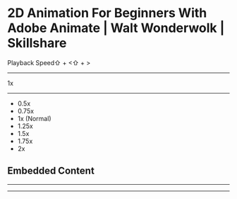 # 2D Animation For Beginners With Adobe Animate | Walt Wonderwolk | Skillshare

Playback Speed⇧ + <⇧ + >

---

1x

---

-   0.5x
-   0.75x
-   1x (Normal)
-   1.25x
-   1.5x
-   1.75x
-   2x

## Embedded Content

<iframe height="0" width="0" src="https://www.googletagmanager.com/static/service_worker/5a20/sw_iframe.html?origin=https%3A%2F%2Fwww.skillshare.com" style="display: none; visibility: hidden;"></iframe>

---

---
